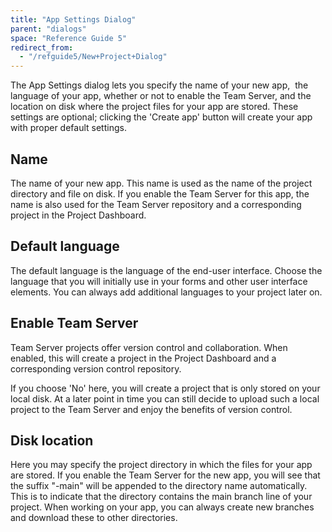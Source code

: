 ```yaml
---
title: "App Settings Dialog"
parent: "dialogs"
space: "Reference Guide 5"
redirect_from:
  - "/refguide5/New+Project+Dialog"
---
```

The App Settings dialog lets you specify the name of your new app,  the language of your app, whether or not to enable the Team Server, and the location on disk where the project files for your app are stored. These settings are optional; clicking the 'Create app' button will create your app with proper default settings.

## Name

The name of your new app. This name is used as the name of the project directory and file on disk. If you enable the Team Server for this app, the name is also used for the Team Server repository and a corresponding project in the Project Dashboard.

## Default language

The default language is the language of the end-user interface. Choose the language that you will initially use in your forms and other user interface elements. You can always add additional languages to your project later on.

## Enable Team Server

Team Server projects offer version control and collaboration. When enabled, this will create a project in the Project Dashboard and a corresponding version control repository.

If you choose 'No' here, you will create a project that is only stored on your local disk. At a later point in time you can still decide to upload such a local project to the Team Server and enjoy the benefits of version control.

## Disk location

Here you may specify the project directory in which the files for your app are stored. If you enable the Team Server for the new app, you will see that the suffix "-main" will be appended to the directory name automatically. This is to indicate that the directory contains the main branch line of your project. When working on your app, you can always create new branches and download these to other directories.
